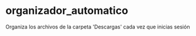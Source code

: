 # organizador_automatico
Organiza los archivos de la carpeta 'Descargas' cada vez que inicias sesión
